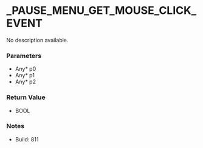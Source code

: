 # _PAUSE_MENU_GET_MOUSE_CLICK_EVENT

No description available.

### Parameters
* Any* p0
* Any* p1
* Any* p2

### Return Value
* BOOL

### Notes
* Build: 811

